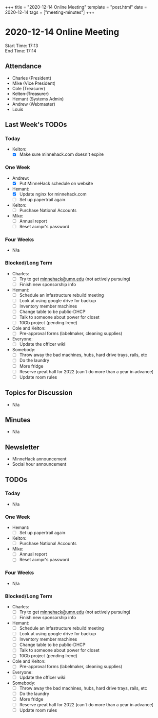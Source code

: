 +++
title = "2020-12-14 Online Meeting"
template = "post.html"
date = 2020-12-14
tags = ["meeting-minutes"]
+++
# 2020-12-14 Online Meeting

Start Time: 17:13  
End Time:   17:14  

## Attendance
- Charles    (President)
- Mike       (Vice President)
- Cole       (Treasurer)
- ~~Kelton     (Treasurer)~~
- Hemant     (Systems Admin)
- Andrew     (Webmaster)
- Louis

## Last Week's TODOs
### Today
- Kelton:
  - [x] Make sure minnehack.com doesn't expire
### One Week
- Andrew:
  - [x] Put MinneHack schedule on website
- Hemant:
  - [x] Update nginx for minnehack.com
  - [ ] Set up papertrail again
- Kelton:
  - [ ] Purchase National Accounts
- Mike:
  - [ ] Annual report
  - [ ] Reset acmpr's password
### Four Weeks
- N/a
### Blocked/Long Term
- Charles:
  - [ ] Try to get minnehack@umn.edu (not actively pursuing)
  - [ ] Finish new sponsorship info
- Hemant:
  - [ ] Schedule an infastructure rebuild meeting
  - [ ] Look at using google drive for backup
  - [ ] Inventory member machines
  - [ ] Change table to be public-DHCP
  - [ ] Talk to someone about power for closet
  - [ ] 10Gb project (pending Irene)
- Cole and Kelton:
  - [ ] Pre-approval forms (labelmaker, cleaning supplies)
- Everyone:
  - [ ] Update the officer wiki
- Somebody:
  - [ ] Throw away the bad machines, hubs, hard drive trays, rails, etc
  - [ ] Do the laundry
  - [ ] More fridge
  - [ ] Reserve great hall for 2022 (can't do more than a year in advance)
  - [ ] Update room rules

## Topics for Discussion
- N/a

## Minutes
- N/a

## Newsletter
- MinneHack announcement
- Social hour announcement

## TODOs
### Today
- N/a
### One Week
- Hemant:
  - [ ] Set up papertrail again
- Kelton:
  - [ ] Purchase National Accounts
- Mike:
  - [ ] Annual report
  - [ ] Reset acmpr's password
### Four Weeks
- N/a
### Blocked/Long Term
- Charles:
  - [ ] Try to get minnehack@umn.edu (not actively pursuing)
  - [ ] Finish new sponsorship info
- Hemant:
  - [ ] Schedule an infastructure rebuild meeting
  - [ ] Look at using google drive for backup
  - [ ] Inventory member machines
  - [ ] Change table to be public-DHCP
  - [ ] Talk to someone about power for closet
  - [ ] 10Gb project (pending Irene)
- Cole and Kelton:
  - [ ] Pre-approval forms (labelmaker, cleaning supplies)
- Everyone:
  - [ ] Update the officer wiki
- Somebody:
  - [ ] Throw away the bad machines, hubs, hard drive trays, rails, etc
  - [ ] Do the laundry
  - [ ] More fridge
  - [ ] Reserve great hall for 2022 (can't do more than a year in advance)
  - [ ] Update room rules
